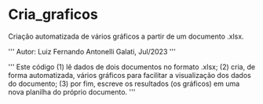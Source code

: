 # Cria_graficos
Criação automatizada de vários gráficos a partir de um documento .xlsx.

'''
Autor: Luiz Fernando Antonelli Galati,
Jul/2023
'''

'''
Este código (1) lê dados de dois documentos no formato .xlsx; (2) cria, de forma automatizada, vários gráficos para facilitar a visualização
dos dados do documento; (3) por fim, escreve os resultados (os gráficos) em uma nova planilha do próprio documento.
'''
